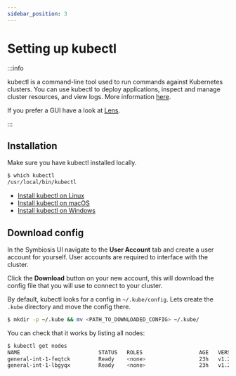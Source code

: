 ```yaml
---
sidebar_position: 3
---
```


# Setting up kubectl
:::info

kubectl is a command-line tool used to run commands against Kubernetes clusters. You can use kubectl to deploy applications, inspect and manage cluster resources, and view logs. More information [here](https://kubernetes.io/docs/tasks/tools/).

If you prefer a GUI have a look at [Lens](https://k8slens.dev/).

:::

## Installation

Make sure you have kubectl installed locally.
```bash
$ which kubectl
/usr/local/bin/kubectl
```

- [Install kubectl on Linux](https://kubernetes.io/docs/tasks/tools/install-kubectl-linux/)
- [Install kubectl on macOS](https://kubernetes.io/docs/tasks/tools/install-kubectl-macos/)
- [Install kubectl on Windows](https://kubernetes.io/docs/tasks/tools/install-kubectl-windows/)

## Download config

In the Symbiosis UI navigate to the **User Account** tab and create a user account for yourself. User accounts are required to interface with the cluster.

Click the **Download** button on your new account, this will download the config file that you will use to connect to your cluster.

By default, kubectl looks for a config in `~/.kube/config`. Lets create the `.kube` directory and move the config there.

```bash
$ mkdir -p ~/.kube && mv <PATH_TO_DOWNLOADED_CONFIG> ~/.kube/
```

You can check that it works by listing all nodes:

```bash
$ kubectl get nodes
NAME                         STATUS   ROLES                  AGE   VERSION
general-int-1-feqtck         Ready    <none>                 23h   v1.21.4
general-int-1-lbgyqx         Ready    <none>                 23h   v1.21.4
```
